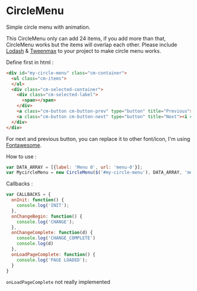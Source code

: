 # CircleMenu
Simple circle menu with animation.

This CircleMenu only can add 24 items, if you add more than that, CircleMenu works but the items will overlap each other.
Please include [Lodash](http://lodash.com) & [Tweenmax](https://greensock.com/tweenmax) to your project to make circle menu works.

Define first in html :
```html
<div id="my-circle-menu" class="cm-container">
  <ul class="cm-items">
  </ul>
  <div class="cm-selected-container">
    <div class="cm-selected-label">
      <span></span>
    </div>
    <a class="cm-button cm-button-prev" type="button" title="Previous"><i class="fa fa-chevron-left"></i></a>
    <a class="cm-button cm-button-next" type="button" title="Next"><i class="fa fa-chevron-right"></i></a>
  </div>
</div>
```
For next and previous button, you can replace it to other font/icon, I'm using [Fontawesome](http://fontawesome.io).

How to use :
```javascript
var DATA_ARRAY = [{label: 'Menu 0', url: 'menu-0'}];
var MycircleMenu = new CircleMenu($('#my-circle-menu'), DATA_ARRAY, 'menu-0', {key: 'url'}, CALLBACKS);
```

Callbacks :
```javascript
var CALLBACKS = {
  onInit: function() {
    console.log('INIT');
  },
  onChangeBegin: function() {
    console.log('CHANGE');
  },
  onChangeComplete: function(d) {
    console.log('CHANGE_COMPLETE')
    console.log(d)
  },
  onLoadPageComplete: function() {
    console.log('PAGE LOADED');
  }
}
```

```onLoadPageComplete``` not really implemented

